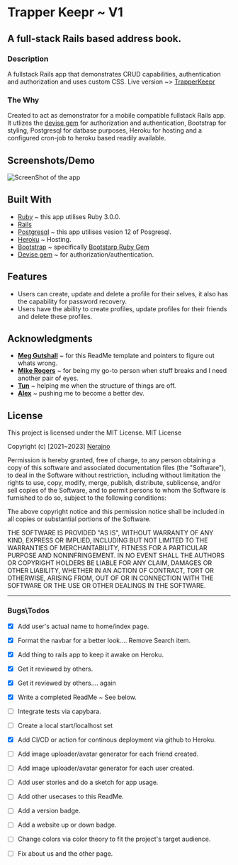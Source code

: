 # Trapper Keepr ~  V1

## A full-stack Rails based address book.

### Description

A fullstack Rails app that demonstrates CRUD capabilities, authentication and authorization and uses custom CSS.
Live version ~> [TrapperKeepr](https://trapperkeepr.herokuapp.com/)


### The Why
Created to act as demonstrator for a mobile compatible fullstack Rails app. It utlizes the [devise gem](https://github.com/heartcombo/devise) for authorization and authentication, Bootstrap for styling, Postgresql for datbase purposes, Heroku for hosting and a configured cron-job to heroku based readily available.

## Screenshots/Demo
![ScreenShot of the app](https://github.com/Nerajno/Trapper_Keeper/blob/main/app/assets/images/AppScreenshots/trapperkeepr.png)

## Built With
- [Ruby](https://ruby-doc.org/) ~ this app utilises Ruby 3.0.0.
- [Rails](https://guides.rubyonrails.org/)
- [Postgresql](https://www.postgresql.org/docs/13/index.html) ~ this app utilises vesion 12 of Posgresql.
- [Heroku](https://devcenter.heroku.com/articles/getting-started-with-rails6) ~ Hosting.
- [Bootstrap](https://dev.to/antman/using-bootstrap-4-in-rails-6-39hk) ~ specifically [Bootstarp Ruby Gem](https://github.com/twbs/bootstrap-rubygem)
- [Devise gem](https://github.com/heartcombo/devise) ~ for authorization/authentication.

## Features
- Users can create, update and delete a profile for their selves, it also has the capability for password recovery.
- Users have the ability to create profiles, update profiles for their friends and delete these profiles.


## Acknowledgments
- **[Meg Gutshall](https://github.com/meg-gutshall/)** ~ for this ReadMe template and pointers to figure out whats wrong.
- **[Mike Rogers](https://mikerogers.io/)** ~ for being my go-to person when stuff breaks and I need another pair of eyes.
- **[Tun](https://github.com/tunkhine126)** ~ helping me when the structure of things are off.
- **[Alex](https://github.com/meg-gutshall/)** ~ pushing me to become a better dev.


## License
This project is licensed under the MIT License.
MIT License

Copyright (c) [2021~2023] [Nerajno](https://twitter.com/nerajno)

Permission is hereby granted, free of charge, to any person obtaining a copy
of this software and associated documentation files (the "Software"), to deal
in the Software without restriction, including without limitation the rights
to use, copy, modify, merge, publish, distribute, sublicense, and/or sell
copies of the Software, and to permit persons to whom the Software is
furnished to do so, subject to the following conditions:

The above copyright notice and this permission notice shall be included in all
copies or substantial portions of the Software.

THE SOFTWARE IS PROVIDED "AS IS", WITHOUT WARRANTY OF ANY KIND, EXPRESS OR
IMPLIED, INCLUDING BUT NOT LIMITED TO THE WARRANTIES OF MERCHANTABILITY,
FITNESS FOR A PARTICULAR PURPOSE AND NONINFRINGEMENT. IN NO EVENT SHALL THE
AUTHORS OR COPYRIGHT HOLDERS BE LIABLE FOR ANY CLAIM, DAMAGES OR OTHER
LIABILITY, WHETHER IN AN ACTION OF CONTRACT, TORT OR OTHERWISE, ARISING FROM,
OUT OF OR IN CONNECTION WITH THE SOFTWARE OR THE USE OR OTHER DEALINGS IN THE
SOFTWARE.

---


### Bugs\Todos
- [x] Add user's actual name to home/index page. 
- [x] Format the navbar for a better look.... Remove Search item.
- [x] Add thing to rails app to keep it awake on Heroku.  
- [x] Get it reviewed by others.
- [x] Get it reviewed by others.... again
- [x] Write a completed ReadMe ~ See below.
- [ ] Integrate tests via capybara.
- [ ] Create a local start/localhost set 
- [x] Add CI/CD or action for continous deployment via github to Heroku.
- [ ] Add image uploader/avatar generator for each friend created. 
- [ ] Add image uploader/avatar generator for each user created. 
- [ ] Add user stories and do a sketch for app usage. 
- [ ] Add other usecases to this ReadMe.  
- [ ] Add a version badge.
- [ ] Add a website up or down badge.
- [ ] Change colors via color theory to fit the project's target audience.
- [ ] Fix about us and the other page.

